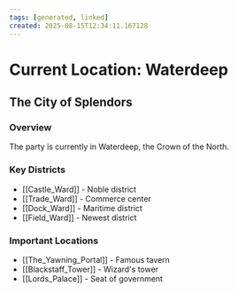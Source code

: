 ```yaml
---
tags: [generated, linked]
created: 2025-08-15T12:34:11.167128
---
```


# Current Location: Waterdeep

## The City of Splendors

### Overview
The party is currently in Waterdeep, the Crown of the North.

### Key Districts
- [[Castle_Ward]] - Noble district
- [[Trade_Ward]] - Commerce center
- [[Dock_Ward]] - Maritime district
- [[Field_Ward]] - Newest district

### Important Locations
- [[The_Yawning_Portal]] - Famous tavern
- [[Blackstaff_Tower]] - Wizard's tower
- [[Lords_Palace]] - Seat of government